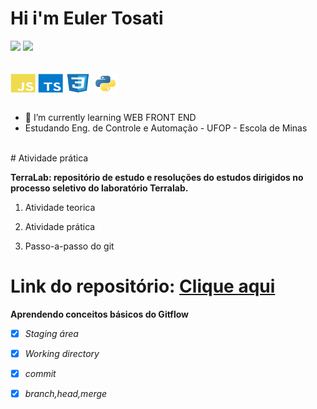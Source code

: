 # Hi i'm Euler Tosati

<div>
  <img height="180em" src="https://github-readme-stats.vercel.app/api?username=Euler-Tosati&show_icons=true&theme=omni&include_all_commits=true&count_private=true"/>
  <img height="180em" src="https://github-readme-stats.vercel.app/api/top-langs/?username=Euler-Tosati&layout=compact&langs_count=7&theme=omni"/>
</div>
<br/>
<div style="display: inline_block"><br>
  <img align="center" alt="Euler-Tosati-Js" height="30" width="40" src="https://raw.githubusercontent.com/devicons/devicon/master/icons/javascript/javascript-plain.svg">
  <img align="center" alt="Euler-Tosati-Ts" height="30" width="40" src="https://raw.githubusercontent.com/devicons/devicon/master/icons/typescript/typescript-plain.svg">
  <img align="center" alt="Euler-Tosati-CSS" height="30" width="40" src="https://raw.githubusercontent.com/devicons/devicon/master/icons/css3/css3-original.svg">
  <img align="center" alt="Euler-Tosati-Python" height="30" width="40" src="https://raw.githubusercontent.com/devicons/devicon/master/icons/python/python-original.svg">
</div>
<br/>


- 🌱 I’m currently learning WEB FRONT END
- Estudando Eng. de Controle e Automação - UFOP - Escola de Minas

<br/>
# Atividade prática

**TerraLab: repositório de estudo e resoluções do estudos dirigidos no** 
**processo seletivo do laboratório Terralab.**

1. Atividade teorica

2. Atividade prática

3. Passo-a-passo do git

# Link do repositório: [Clique aqui](https://github.com/Euler-Tosati/atividade-pratica.git) 

**Aprendendo conceitos básicos do Gitflow**

- [x] _Staging área_

- [x] _Working directory_

- [x] _commit_

- [x] _branch,head,merge_


